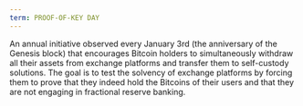 ```yaml
---
term: PROOF-OF-KEY DAY
---
```


An annual initiative observed every January 3rd (the anniversary of the Genesis block) that encourages Bitcoin holders to simultaneously withdraw all their assets from exchange platforms and transfer them to self-custody solutions. The goal is to test the solvency of exchange platforms by forcing them to prove that they indeed hold the Bitcoins of their users and that they are not engaging in fractional reserve banking.